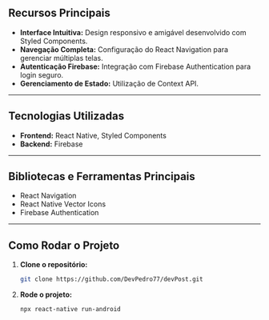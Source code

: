 

## **Recursos Principais**
- **Interface Intuitiva:** Design responsivo e amigável desenvolvido com Styled Components.
- **Navegação Completa:** Configuração do React Navigation para gerenciar múltiplas telas.
- **Autenticação Firebase:** Integração com Firebase Authentication para login seguro.
- **Gerenciamento de Estado:** Utilização de Context API.

---

## **Tecnologias Utilizadas**
- **Frontend:** React Native, Styled Components
- **Backend:** Firebase

---

## **Bibliotecas e Ferramentas Principais**
- React Navigation
- React Native Vector Icons
- Firebase Authentication

---

## **Como Rodar o Projeto**

1. **Clone o repositório:**
   ```bash
   git clone https://github.com/DevPedro77/devPost.git
2. **Rode o projeto:**
   ```bash
   npx react-native run-android
